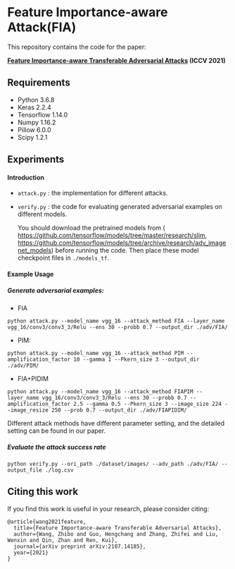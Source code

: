 # Feature Importance-aware Attack(FIA)

This repository contains the code for the paper: 

**[Feature Importance-aware Transferable Adversarial Attacks](https://arxiv.org/pdf/2107.14185.pdf)  (ICCV 2021)**

## Requirements

- Python 3.6.8
- Keras 2.2.4
- Tensorflow 1.14.0
- Numpy 1.16.2
- Pillow 6.0.0
- Scipy 1.2.1

## Experiments

#### Introduction

- `attack.py` : the implementation for different attacks.

- `verify.py` : the code for evaluating generated adversarial examples on different models.

  You should download the  pretrained models from ( https://github.com/tensorflow/models/tree/master/research/slim,  https://github.com/tensorflow/models/tree/archive/research/adv_imagenet_models) before running the code. Then place these model checkpoint files in `./models_tf`.

#### Example Usage

##### Generate adversarial examples:

- FIA

```
python attack.py --model_name vgg_16 --attack_method FIA --layer_name vgg_16/conv3/conv3_3/Relu --ens 30 --probb 0.7 --output_dir ./adv/FIA/
```

- PIM:

```
python attack.py --model_name vgg_16 --attack_method PIM --amplification_factor 10 --gamma 1 --Pkern_size 3 --output_dir ./adv/PIM/
```

- FIA+PIDIM

```
python attack.py --model_name vgg_16 --attack_method FIAPIM --layer_name vgg_16/conv3/conv3_3/Relu --ens 30 --probb 0.7 --amplification_factor 2.5 --gamma 0.5 --Pkern_size 3 --image_size 224 --image_resize 250 --prob 0.7 --output_dir ./adv/FIAPIDIM/
```

Different attack methods have different parameter setting, and the detailed setting can be found in our paper.

##### Evaluate the attack success rate

```
python verify.py --ori_path ./dataset/images/ --adv_path ./adv/FIA/ --output_file ./log.csv
```

## Citing this work

If you find this work is useful in your research, please consider citing:

```
@article{wang2021feature,
  title={Feature Importance-aware Transferable Adversarial Attacks},
  author={Wang, Zhibo and Guo, Hengchang and Zhang, Zhifei and Liu, Wenxin and Qin, Zhan and Ren, Kui},
  journal={arXiv preprint arXiv:2107.14185},
  year={2021}
}
```
